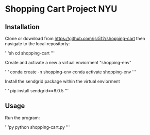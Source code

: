 # Shopping Cart Project NYU

## Installation

Clone or download from https://github.com/jsr512/shopping-cart then navigate to the local repositorty:

'''sh
cd shopping-cart
'''

Create and activate a new a virtual enviorment "shopping-env"

'''
conda create -n shopping-env
conda activate shopping-env
'''

Install the sendgrid package within the virtual enviorment 

'''
pip install sendgrid==6.0.5
'''

## Usage 

Run the program:

'''py
python shopping-cart.py
'''


